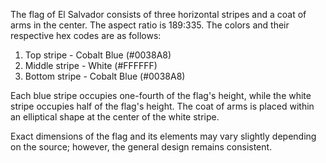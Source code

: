 The flag of El Salvador consists of three horizontal stripes and a coat of arms in the center. The aspect ratio is 189:335. The colors and their respective hex codes are as follows:

1. Top stripe - Cobalt Blue (#0038A8)
2. Middle stripe - White (#FFFFFF)
3. Bottom stripe - Cobalt Blue (#0038A8)

Each blue stripe occupies one-fourth of the flag's height, while the white stripe occupies half of the flag's height. The coat of arms is placed within an elliptical shape at the center of the white stripe.

Exact dimensions of the flag and its elements may vary slightly depending on the source; however, the general design remains consistent.